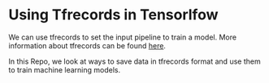 # Using Tfrecords in Tensorlfow 

We can use tfrecords to set the input pipeline to train a model. More information about tfrecords can be found 
[here](https://www.tensorflow.org/tutorials/load_data/tfrecord).

In this Repo, we look at ways to save data in tfrecords format and use them to train machine learning
models.